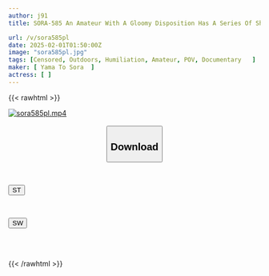 ```yaml
---
author: j91
title: SORA-585 An Amateur With A Gloomy Disposition Has A Series Of Shameful Orgasms. Fumika, Who Is New To Both The Outdoors And Remote Control Vibrators, Is Taken Around The Suburbs And Shyly And Faints In Obscene Remote Control Vibrator Training! After Becoming A Female Victim Of A Cock... Fumika, 19 Years Old

url: /v/sora585pl
date: 2025-02-01T01:50:00Z
image: "sora585pl.jpg"
tags: [Censored, Outdoors, Humiliation, Amateur, POV, Documentary	]
maker: [ Yama To Sora  ]
actress: [ ]
---
```



{{< rawhtml >}}

<div class="video" data-videoid="1B34YYJygvhe24l">
    <a href="javascript:;">
        <img src="/v/sora585pl/sora585pl.jpg" width="WIDTH" height="HEIGHT" alt="sora585pl.mp4" loading="lazy">
    </a>
</div>

<script type="text/javascript" src="https://j91.asia/asset/on-demand-st.js"></script>

<br>
  <link rel="stylesheet" href="https://j91.asia/asset/bs5.css">
  
  <center>
  <button class="btn btn-primary" type="button" data-bs-toggle="collapse" data-bs-target=".multi-collapse" aria-expanded="false" aria-controls="multiCollapseExample1 multiCollapseExample2"><h2>Download</h2></button></center>
</p>
<div class="row">
  <div class="col">
    <div class="collapse multi-collapse" id="multiCollapseExample1">
      <div class="card card-body">
	      	      <br>
<div class="buttons">  
<p><a href="/v/sora585pl/st.html" target="_blank"><button class="btn-hover color-3"><i class="fa fa-download"></i> ST</button></a></p></div>
    </div>
  </div>
</div>
  <div class="col">
    <div class="collapse multi-collapse" id="multiCollapseExample2">
      <div class="card card-body">
	      <br>
<div class="buttons">
<p><a href="/v/sora585pl/sw.html" target="_blank"><button class="btn-hover color-2"><i class="fa fa-download"></i> SW</button></a></p></div>
<br><br>
      </div>
    </div>
  </div>
</div>

{{< /rawhtml >}}